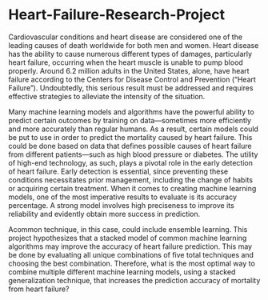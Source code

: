 # Heart-Failure-Research-Project

Cardiovascular conditions and heart disease are considered one of the leading causes of
death worldwide for both men and women. Heart disease has the ability to cause numerous
different types of damages, particularly heart failure, occurring when the heart muscle is unable
to pump blood properly. Around 6.2 million adults in the United States, alone, have heart failure
according to the Centers for Disease Control and Prevention (“Heart Failure”). Undoubtedly, this
serious result must be addressed and requires effective strategies to alleviate the intensity of the
situation. 

Many machine learning models and algorithms have the powerful ability to predict
certain outcomes by training on data—sometimes more efficiently and more accurately than
regular humans. As a result, certain models could be put to use in order to predict the mortality
caused by heart failure. This could be done based on data that defines possible causes of heart
failure from different patients—such as high blood pressure or diabetes. The utility of high-end
technology, as such, plays a pivotal role in the early detection of heart failure. Early detection is
essential, since preventing these conditions necessitates prior management, including the change
of habits or acquiring certain treatment. When it comes to creating machine learning models, one
of the most imperative results to evaluate is its accuracy percentage. A strong model involves
high preciseness to improve its reliability and evidently obtain more success in prediction. 

Acommon technique, in this case, could include ensemble learning. This project hypothesizes that a
stacked model of common machine learning algorithms may improve the accuracy of heart
failure prediction. This may be done by evaluating all unique combinations of five total
techniques and choosing the best combination. Therefore, what is the most optimal way to
combine multiple different machine learning models, using a stacked generalization technique,
that increases the prediction accuracy of mortality from heart failure?
